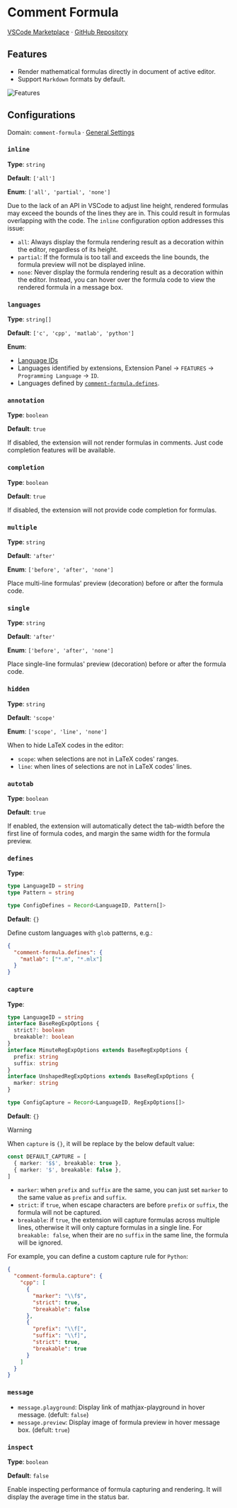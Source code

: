 # Comment Formula

[VSCode Marketplace](https://marketplace.visualstudio.com/items?itemName=howcasperwhat.comment-formula)
·
[GitHub Repository](https://github.com/howcasperwhat/comment-formula)

## Features

- Render mathematical formulas directly in document of active editor.
- Support `Markdown` formats by default.

![Features](https://github.com/howcasperwhat/comment-formula/blob/main/assets/feature.png?raw=true)

## Configurations

Domain: `comment-formula` · [General Settings](/configs/index.md)

### `inline`

**Type**: `string`

**Default**: `['all']`

**Enum**: `['all', 'partial', 'none']`

Due to the lack of an API in VSCode to adjust line height, rendered formulas may exceed the bounds of the lines they are in. This could result in formulas overlapping with the code. The `inline` configuration option addresses this issue:

- `all`: Always display the formula rendering result as a decoration within the editor, regardless of its height.
- `partial`: If the formula is too tall and exceeds the line bounds, the formula preview will not be displayed inline.
- `none`: Never display the formula rendering result as a decoration within the editor. Instead, you can hover over the formula code to view the rendered formula in a message box.

### `languages`

**Type**: `string[]`

**Default**: `['c', 'cpp', 'matlab', 'python']`

**Enum**:
  - [Language IDs](https://code.visualstudio.com/docs/languages/identifiers)
  - Languages identified by extensions, Extension Panel -> `FEATURES` -> `Programming Language` -> `ID`.
  - Languages defined by [`comment-formula.defines`](#defines).

### `annotation`

**Type**: `boolean`

**Default**: `true`

If disabled, the extension will not render formulas in comments. Just code completion features will be available.

### `completion`

**Type**: `boolean`

**Default**: `true`

If disabled, the extension will not provide code completion for formulas.

### `multiple`

**Type**: `string`

**Default**: `'after'`

**Enum**: `['before', 'after', 'none']`

Place multi-line formulas' preview (decoration) before or after the formula code.

### `single`

**Type**: `string`

**Default**: `'after'`

**Enum**: `['before', 'after', 'none']`

Place single-line formulas' preview (decoration) before or after the formula code.

### `hidden`

**Type**: `string`

**Default**: `'scope'`

**Enum**: `['scope', 'line', 'none']`

When to hide LaTeX codes in the editor:
- `scope`: when selections are not in LaTeX codes' ranges.
- `line`: when lines of selections are not in LaTeX codes' lines.

### `autotab`

**Type**: `boolean`

**Default**: `true`

If enabled, the extension will automatically detect the tab-width before the first line of formula codes, and margin the same width for the formula preview.

### `defines`

**Type**:
``` ts
type LanguageID = string
type Pattern = string

type ConfigDefines = Record<LanguageID, Pattern[]>
```

**Default**: `{}`

Define custom languages with `glob` patterns, e.g.:

``` json
{
  "comment-formula.defines": {
    "matlab": ["*.m", "*.mlx"]
  }
}
```

### `capture`

**Type**:

``` ts
type LanguageID = string
interface BaseRegExpOptions {
  strict?: boolean
  breakable?: boolean
}
interface MinuteRegExpOptions extends BaseRegExpOptions {
  prefix: string
  suffix: string
}
interface UnshapedRegExpOptions extends BaseRegExpOptions {
  marker: string
}

type ConfigCapture = Record<LanguageID, RegExpOptions[]>
```

**Default**: `{}`

> [!WARNING]
> When `capture` is `{}`, it will be replace by the below default value:
> ``` ts
> const DEFAULT_CAPTURE = [
>   { marker: '$$', breakable: true },
>   { marker: '$', breakable: false },
> ]
> ```

- `marker`: when `prefix` and `suffix` are the same, you can just set `marker` to the same value as `prefix` and `suffix`.
- `strict`: if `true`, when escape characters are before `prefix` or `suffix`, the formula will not be captured.
- `breakable`: if `true`, the extension will capture formulas across multiple lines, otherwise it will only capture formulas in a single line. For `breakable: false`, when their are no `suffix` in the same line, the formula will be ignored.

For example, you can define a custom capture rule for `Python`:

``` json
{
  "comment-formula.capture": {
    "cpp": [
      {
        "marker": "\\f$",
        "strict": true,
        "breakable": false
      },
      {
        "prefix": "\\f[",
        "suffix": "\\f]",
        "strict": true,
        "breakable": true
      }
    ]
  }
}
```

### `message`

- `message.playground`: Display link of mathjax-playground in hover message. (defult: `false`)
- `message.preview`: Display image of formula preview in hover message box. (defult: `true`)

### `inspect`

**Type**: `boolean`

**Default**: `false`

Enable inspecting performance of formula capturing and rendering. It will display the average time in the status bar.
